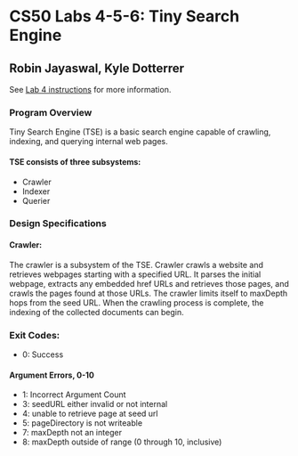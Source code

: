 # CS50 Labs 4-5-6: Tiny Search Engine

## Robin Jayaswal, Kyle Dotterrer

See [Lab 4 instructions](http://www.cs.dartmouth.edu/~cs50/Labs/Lab4.html)
for more information.

### **Program Overview**
Tiny Search Engine (TSE) is a basic search engine capable of crawling, indexing, and querying internal web pages.

#### TSE consists of three subsystems:
* Crawler
* Indexer
* Querier 


### **Design Specifications**

#### Crawler:
The crawler is a subsystem of the TSE. Crawler crawls a website and retrieves webpages starting with a specified URL. It parses the initial webpage, extracts any embedded href URLs and retrieves those pages, and crawls the pages found at those URLs. The crawler limits itself to maxDepth hops from the seed URL. When the crawling process is complete, the indexing of the collected documents can begin.


### **Exit Codes:**

* 0: Success

#### Argument Errors, 0-10

* 1: Incorrect Argument Count
* 3: seedURL either invalid or not internal
* 4: unable to retrieve page at seed url
* 5: pageDirectory is not writeable
* 7: maxDepth not an integer
* 8: maxDepth outside of range (0 through 10, inclusive)